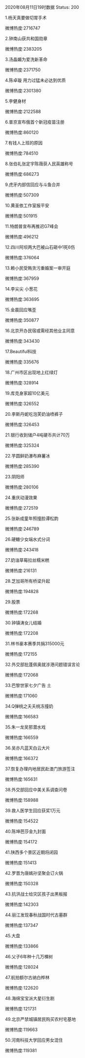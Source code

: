 2020年08月11日19时数据
Status: 200

1.杨天真要做切胃手术

微博热度:2716747

2.钟南山获共和国勋章

微博热度:2383205

3.汤晶媚为爱洗新革命

微博热度:2371750

4.陈卓璇 用力过猛未必达到优质

微博热度:2301380

5.李健身材

微博热度:2122588

6.普京宣布俄首个新冠疫苗注册

微博热度:860120

7.有钱人上班的原因

微博热度:784510

8.张伯礼张定宇陈薇获人民英雄称号

微博热度:686273

9.虎牙内部信回应与斗鱼合并

微博热度:507309

10.黄圣依工作室报平安

微博热度:501915

11.特朗普宣布再推迟G7峰会

微博热度:496212

12.四川阿坝两大巴被山石砸中1死6伤

微博热度:376064

13.赖小民受贿贪污重婚案一审开庭

微博热度:367959

14.李尖尖 小葱花

微博热度:363695

15.金晨回应嘴歪

微博热度:350877

16.北京开办民宿或需经其他业主同意

微博热度:343430

17.Beautiful科技

微博热度:335676

18.广州市区出现地上红绿灯

微博热度:328914

19.库克身家超10亿美元

微博热度:326552

20.李斯丹妮吃泡芙奶油喷裤子

微博热度:326453

21.银行收到储户4吨硬币共计70万

微博热度:325324

22.芋圆鲜奶瀑布麻薯冰

微博热度:285390

23.阴阳师

微博热度:280106

24.重庆动漫效果

微博热度:272519

25.张新成童年照撞脸谭松韵

微博热度:246789

26.硬糖少女端水式分词

微博热度:243418

27.奶油草莓拉丝糯米糕

微博热度:216131

28.芝加哥所有桥梁升起

微博热度:194828

29.股票

微博热度:172268

30.钟镇涛女儿结婚

微博热度:172208

31.林书豪本赛季共捐315000元

微博热度:172155

32.外交部批蓬佩奥就涉港问题错误言论

微博热度:172068

33.巴黎世家七夕广告 土

微博热度:171060

34.Q弹桃之夭夭桃冻撞奶

微博热度:166583

35.朱一龙吴邪潜水戏

微博热度:166559

36.吴亦凡蓝天白云大片

微博热度:166372

37.恢复办理内地居民赴澳门旅游签注

微博热度:165631

38.外交部回应中美关系调查问卷

微博热度:158988

39.救人医学生回应获奖1万元

微博热度:154522

40.陈坤芭莎金九封面

微博热度:154172

41.陕西多个景区近期将闭园

微博热度:151413

42.罗晋为唐嫣孙坚聚会订火锅

微博热度:150328

43.抗洪战士给灾区孩子出黑板报

微博热度:142303

44.丽江发现春秋战国时代古墓群

微博热度:137347

45.大盘

微博热度:133866

46.父子6年种十几万棵树

微博热度:128024

47.航拍额尔古纳白桦林

微博热度:122620

48.海绵宝宝派大星衍生剧

微博热度:121731

49.北京严禁城镇居民购买农村宅基地

微博热度:119663

50.河南科技大学回应男女混住

微博热度:119381

